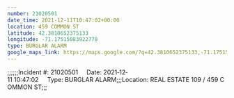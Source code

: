 ```yaml
---
number: 21020501
date_time: 2021-12-11T10:47:02+00:00
location: 459 COMMON ST
latitude: 42.3810652375133
longitude: -71.17515083922778
type: BURGLAR ALARM
google_maps_link: https://maps.google.com/?q=42.3810652375133,-71.17515083922778
---
```


;;;;;;Incident #: 21020501     Date: 2021‐12‐11 10:47:02     Type: BURGLAR ALARM;;;Location: REAL ESTATE 109 / 459 COMMON ST;;;
